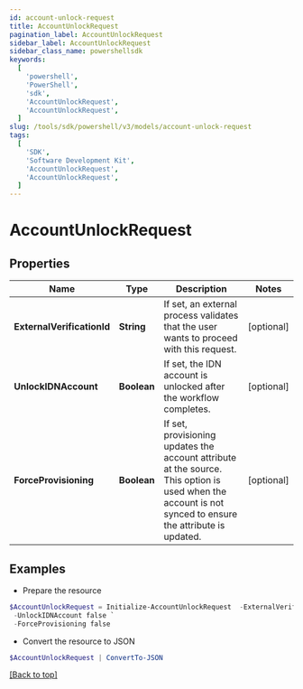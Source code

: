 ```yaml
---
id: account-unlock-request
title: AccountUnlockRequest
pagination_label: AccountUnlockRequest
sidebar_label: AccountUnlockRequest
sidebar_class_name: powershellsdk
keywords:
  [
    'powershell',
    'PowerShell',
    'sdk',
    'AccountUnlockRequest',
    'AccountUnlockRequest',
  ]
slug: /tools/sdk/powershell/v3/models/account-unlock-request
tags:
  [
    'SDK',
    'Software Development Kit',
    'AccountUnlockRequest',
    'AccountUnlockRequest',
  ]
---
```


# AccountUnlockRequest

## Properties

| Name | Type | Description | Notes |
| --- | --- | --- | --- |
| **ExternalVerificationId** | **String** | If set, an external process validates that the user wants to proceed with this request. | [optional] |
| **UnlockIDNAccount** | **Boolean** | If set, the IDN account is unlocked after the workflow completes. | [optional] |
| **ForceProvisioning** | **Boolean** | If set, provisioning updates the account attribute at the source. This option is used when the account is not synced to ensure the attribute is updated. | [optional] |

## Examples

- Prepare the resource

```powershell
$AccountUnlockRequest = Initialize-AccountUnlockRequest  -ExternalVerificationId 3f9180835d2e5168015d32f890ca1581 `
 -UnlockIDNAccount false `
 -ForceProvisioning false
```

- Convert the resource to JSON

```powershell
$AccountUnlockRequest | ConvertTo-JSON
```

[[Back to top]](#)
